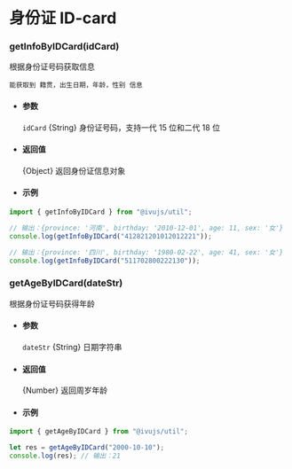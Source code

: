 # 身份证 ID-card

### getInfoByIDCard(idCard)

根据身份证号码获取信息

`能获取到 籍贯，出生日期，年龄，性别 信息`

- #### 参数

  `idCard` {String} 身份证号码，支持一代 15 位和二代 18 位

- #### 返回值

  {Object} 返回身份证信息对象

- #### 示例

```javascript
import { getInfoByIDCard } from "@ivujs/util";

// 输出：{province: '河南', birthday: '2010-12-01', age: 11, sex: '女'}
console.log(getInfoByIDCard("412821201012012221"));

// 输出：{province: '四川', birthday: '1980-02-22', age: 41, sex: '女'}
console.log(getInfoByIDCard("511702800222130"));
```

### getAgeByIDCard(dateStr)

根据身份证号码获得年龄

- #### 参数

  `dateStr` {String} 日期字符串

- #### 返回值

  {Number} 返回周岁年龄

- #### 示例

```javascript
import { getAgeByIDCard } from "@ivujs/util";

let res = getAgeByIDCard("2000-10-10");
console.log(res); // 输出：21
```

